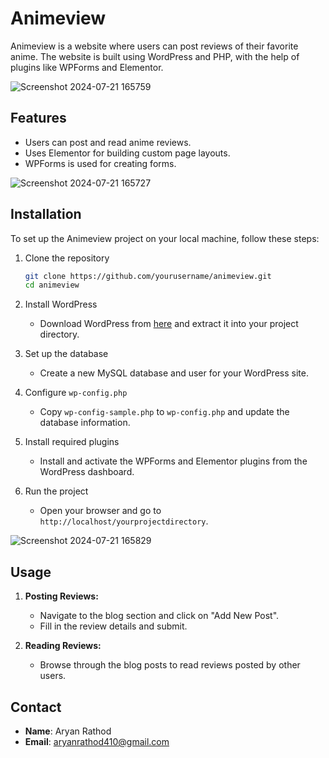 # Animeview

Animeview is a website where users can post reviews of their favorite anime. The website is built using WordPress and PHP, with the help of plugins like WPForms and Elementor.

![Screenshot 2024-07-21 165759](https://github.com/user-attachments/assets/ba91fc33-cdcc-492d-a384-10e5637ba538)

## Features

- Users can post and read anime reviews.
- Uses Elementor for building custom page layouts.
- WPForms is used for creating forms.

![Screenshot 2024-07-21 165727](https://github.com/user-attachments/assets/298d49e5-8175-45bc-b5a9-096769600d1b)


## Installation

To set up the Animeview project on your local machine, follow these steps:

1. Clone the repository
   ```bash
   git clone https://github.com/yourusername/animeview.git
   cd animeview
   ```

2. Install WordPress
   - Download WordPress from [here](https://wordpress.org/download/) and extract it into your project directory.

3. Set up the database
   - Create a new MySQL database and user for your WordPress site.

4. Configure `wp-config.php`
   - Copy `wp-config-sample.php` to `wp-config.php` and update the database information.

5. Install required plugins
   - Install and activate the WPForms and Elementor plugins from the WordPress dashboard.

6. Run the project
   - Open your browser and go to `http://localhost/yourprojectdirectory`.

![Screenshot 2024-07-21 165829](https://github.com/user-attachments/assets/ca55a31a-7e2e-4371-9479-08b3a9efe83a)

## Usage

1. **Posting Reviews:**
   - Navigate to the blog section and click on "Add New Post".
   - Fill in the review details and submit.

2. **Reading Reviews:**
   - Browse through the blog posts to read reviews posted by other users.

## Contact

- **Name**: Aryan Rathod
- **Email**: aryanrathod410@gmail.com
